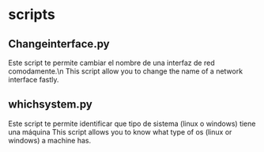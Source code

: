 # scripts
<h2> Changeinterface.py </h2>
Este script te permite cambiar el nombre de una interfaz de red comodamente.\n
This script allow you to change the name of a network interface fastly.

<h2> whichsystem.py </h2>
Este script te permite identificar que tipo de sistema (linux o windows) tiene una máquina
This script allows you to know what type of os (linux or windows) a machine has.
